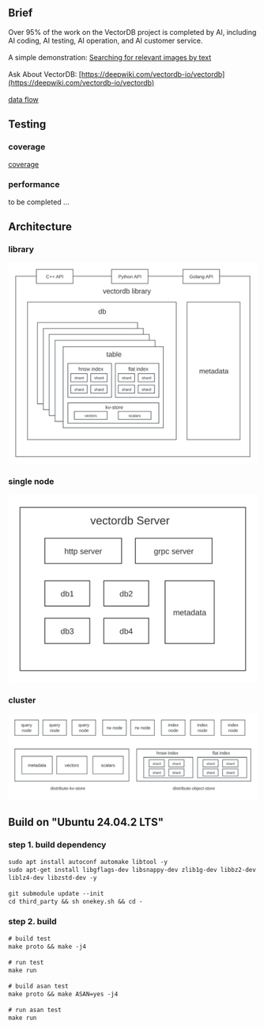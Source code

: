 

## Brief 
Over 95% of the work on the VectorDB project is completed by AI, including AI coding, AI testing, AI operation, and AI customer service.
<br>
<br>
A simple demonstration: [Searching for relevant images by text](http://115.190.11.65/album.html)
<br>
<br>
Ask About VectorDB:
[https://deepwiki.com/vectordb-io/vectordb](https://deepwiki.com/vectordb-io/vectordb)
<br>
<br>
[data flow](https://github.com/vectordb-io/vectordb/wiki/%E6%95%B0%E6%8D%AE%E6%B5%81)

## Testing
### coverage
[coverage](http://vectordb.io/coverage/report/index.html)

### performance
to be completed ...

## Architecture

### library

![Vector Database Library Architecture](imgs/library.svg)

### single node
![Vector Database Single-Node Architecture](imgs/single-node.svg)

### cluster
![Vector Database Cluster Architecture](imgs/cluster.svg)

## Build on "Ubuntu 24.04.2 LTS"

### step 1. build dependency
```
sudo apt install autoconf automake libtool -y
sudo apt-get install libgflags-dev libsnappy-dev zlib1g-dev libbz2-dev liblz4-dev libzstd-dev -y

git submodule update --init
cd third_party && sh onekey.sh && cd -
```

### step 2. build
```
# build test
make proto && make -j4

# run test
make run

# build asan test
make proto && make ASAN=yes -j4

# run asan test
make run
```

